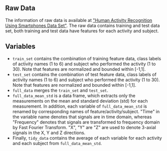 ## Raw Data
The information of raw data is available at ["Human Activity Recognition Using Smartphones Data Set"](http://archive.ics.uci.edu/ml/datasets/Human+Activity+Recognition+Using+Smartphones).
The raw data contains training and test data set, both training and test data have features for each activity and subject.

## Variables
* `train_set` contains the combination of training feature data, class labels of activity names (1 to 6) and subject who performed the activity (1 to 30). Note that features are normalized and bounded within [-1,1].
* `test_set` contains the combination of test feature data, class labels of activity names (1 to 6) and subject who performed the activity (1 to 30). Note that features are normalized and bounded within [-1,1].
* `full_data` merges the `train_set` and `test_set`.
* `full_data_mean_std` is a data frame, which extracts only the measurements on the mean and standard deviation (std) for each measurement. In addition, each variable of `full_data_mean_std` is renamed by corresponding names of feature/activity/subject. "Time" in the variable name denotes that signals are in time domain, whereas "Frequency" denotes that signals are transformed to frequency domain by Fast Fourier Transform. "X", "Y" are "Z" are used to denote 3-axial signals in the X, Y and Z directions.
* Finally, `tidy_data` contains the average of each variable for each activity and each subject from `full_data_mean_std`.
